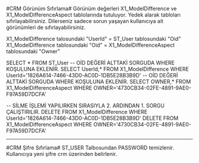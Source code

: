 #CRM Görünüm Sıfırlama#
Görünüm değerleri X1_ModelDifference ve X1_ModelDifferenceAspect tablolarında tutuluyor. Yedek alarak tabloları sıfırlayabilirsiniz. 
Dilerseniz sadece sorun yaşayan kullanıcıya ait görünümleri de sıfırlayabilirsiniz.

X1_ModelDifference talosundaki "UserId" = ST_User tablosundaki "Oid"
X1_ModelDifference tablosundaki "Oid" = X1_ModelDifferenceAspect tablosundaki "Owner"




SELECT * FROM ST_User -- OİD DEĞERİ ALTTAKİ SORGUDA WHERE KOŞULUNA EKLENİR.
SELECT UserId,* FROM X1_ModelDifference WHERE UserId='1826A614-7466-43D0-AC0D-1DB5E28B3B9D'  -- OİD DEĞERİ ALTTAKİ SORGUDA WHERE KOŞULUNA EKLENİR.
SELECT OWNER,* FROM X1_ModelDifferenceAspect WHERE OWNER='4730CB34-02FE-4891-9AE0-F97A59D7DCFA'

-- SİLME İŞLEMİ YAPILIRKEN SIRASIYLA 2. ARDINDAN 1. SORGU ÇALIŞTIRILIR.
DELETE FROM X1_ModelDifference WHERE UserId='1826A614-7466-43D0-AC0D-1DB5E28B3B9D'
DELETE FROM X1_ModelDifferenceAspect WHERE OWNER='4730CB34-02FE-4891-9AE0-F97A59D7DCFA'


-----------------------------------------------------------------------------------------------------------------------------------------------------------

#CRM Şifre Sıfırlama#
ST_USER Talbosundan PASSWORD temizlenir. Kullanıcıya yeni şifre crm üzerinden belirlenir.
